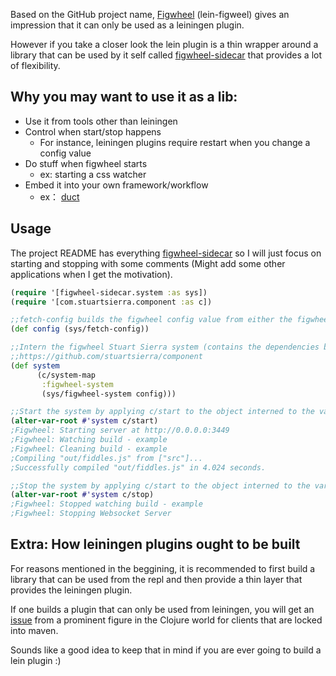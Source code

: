 Based on the GitHub project name, [Figwheel](https://github.com/bhauman/lein-figwheel) (lein-figweel) gives an impression that it can only be used as a leiningen plugin.

However if you take a closer look the lein plugin is a thin wrapper around a library that can be used by it self called [figwheel-sidecar](https://github.com/bhauman/lein-figwheel/tree/master/sidecar) that provides a lot of flexibility.

## Why you may want to use it as a lib:
- Use it from tools other than leiningen
- Control when start/stop happens
    - For instance, leiningen plugins require restart when you change a config value
- Do stuff when figwheel starts
    - ex: starting a css watcher
- Embed it into your own framework/workflow
    - ex： [duct](https://github.com/duct-framework/duct-figwheel-component/blob/master/project.clj)

## Usage
The project README has everything [figwheel-sidecar](https://github.com/bhauman/lein-figwheel/tree/master/sidecar) so I will just focus on starting and stopping with some comments (Might add some other applications when I get the motivation).

```clj
(require '[figwheel-sidecar.system :as sys])
(require '[com.stuartsierra.component :as c])

;;fetch-config builds the figwheel config value from either the figwheel.edn file or the :cljsbuild and :figwheel keys in the project.clj
(def config (sys/fetch-config))

;;Intern the figwheel Stuart Sierra system (contains the dependencies between the necessary components必要なコンポーネントの依存関係の定義) to a var
;;https://github.com/stuartsierra/component
(def system
      (c/system-map
       :figwheel-system
       (sys/figwheel-system config)))

;;Start the system by applying c/start to the object interned to the var
(alter-var-root #'system c/start)
;Figwheel: Starting server at http://0.0.0.0:3449
;Figwheel: Watching build - example
;Figwheel: Cleaning build - example
;Compiling "out/fiddles.js" from ["src"]...
;Successfully compiled "out/fiddles.js" in 4.024 seconds.

;;Stop the system by applying c/start to the object interned to the var
(alter-var-root #'system c/stop)
;Figwheel: Stopped watching build - example
;Figwheel: Stopping Websocket Server
```

## Extra: How leiningen plugins ought to be built
For reasons mentioned in the beggining, it is recommended to first build a library that can be used from the repl and then provide a thin layer that provides the leiningen plugin.

If one builds a plugin that can only be used from leiningen, you will get an [issue](https://github.com/JonyEpsilon/gorilla-repl/issues/272) from a prominent figure in the Clojure world for clients that are locked into maven.

Sounds like a good idea to keep that in mind if you are ever going to build a lein plugin :)